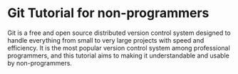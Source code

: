 # Git Tutorial for non-programmers

Git is a free and open source distributed version control system designed to 
handle everything from small to very large projects with speed and efficiency. 
It is the most popular version control system among professional programmers, 
and this tutorial aims to making it understandable and usable by non-programmers.
